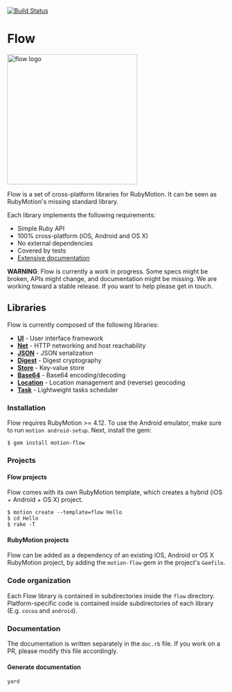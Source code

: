 [![Build Status](https://travis-ci.org/HipByte/Flow.svg?branch=master)](https://travis-ci.org/HipByte/Flow)

# Flow

<img src="https://github.com/HipByte/Flow/blob/master/flow-logo.png" alt="flow logo" width="300">

Flow is a set of cross-platform libraries for RubyMotion. It can be seen as RubyMotion's missing standard library.

Each library implements the following requirements:

* Simple Ruby API
* 100% cross-platform (iOS, Android and OS X)
* No external dependencies
* Covered by tests
* [Extensive documentation](http://www.rubymotion.com/developers/motion-flow/)

**WARNING**: Flow is currently a work in progress. Some specs might be broken, APIs might change, and documentation might be missing. We are working toward a stable release. If you want to help please get in touch.

## Libraries

Flow is currently composed of the following libraries:

* [**UI**](https://github.com/Hipbyte/Flow/tree/master/flow/ui) - User interface framework
* [**Net**](https://github.com/Hipbyte/Flow/tree/master/flow/net) - HTTP networking and host reachability
* [**JSON**](https://github.com/Hipbyte/Flow/tree/master/flow/json) - JSON serialization
* [**Digest**](https://github.com/Hipbyte/Flow/tree/master/flow/digest) - Digest cryptography
* [**Store**](https://github.com/Hipbyte/Flow/tree/master/flow/store) - Key-value store
* [**Base64**](https://github.com/Hipbyte/Flow/tree/master/flow/base64) - Base64 encoding/decoding
* [**Location**](https://github.com/Hipbyte/Flow/tree/master/flow/location) - Location management and (reverse) geocoding
* [**Task**](https://github.com/Hipbyte/Flow/tree/master/flow/task) - Lightweight tasks scheduler

### Installation

Flow requires RubyMotion >= 4.12. To use the Android emulator, make sure to run `motion android-setup`. Next, install the gem:

```
$ gem install motion-flow
```

### Projects

#### Flow projects

Flow comes with its own RubyMotion template, which creates a hybrid (iOS + Android + OS X) project.

```
$ motion create --template=flow Hello
$ cd Hello
$ rake -T
```

#### RubyMotion projects

Flow can be added as a dependency of an existing iOS, Android or OS X RubyMotion project, by adding the `motion-flow` gem in the project's `Gemfile`.

### Code organization

Each Flow library is contained in subdirectories inside the `flow` directory.
Platform-specific code is contained inside subdirectories of each library
(E.g.  `cocoa` and `android`).

### Documentation

The documentation is written separately in the `doc.rb` file. If you work on a PR,
please modify this file accordingly.

#### Generate documentation

```
yard
```
